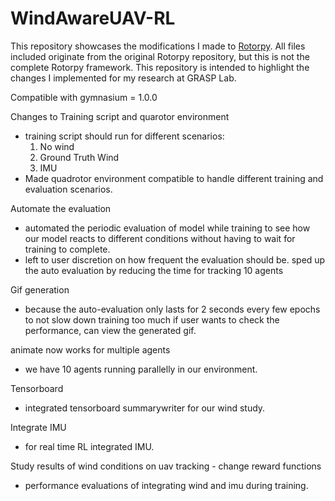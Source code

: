 # WindAwareUAV-RL
This repository showcases the modifications I made to [Rotorpy](https://github.com/spencerfolk/rotorpy). All files included originate from the original Rotorpy repository, but this is not the complete Rotorpy framework. This repository is intended to highlight the changes I implemented for my research at GRASP Lab.


Compatible with gymnasium = 1.0.0 <br> 

Changes to Training script and quarotor environment <br>
- training script should run for different scenarios:
  1. No wind
  2. Ground Truth Wind
  3. IMU
- Made quadrotor environment compatible to handle different training and evaluation scenarios.
  
Automate the evaluation <br>
- automated the periodic evaluation of model while training to see how our model reacts to different conditions without having to wait for training to complete.
- left to user discretion on how frequent the evaluation should be. sped up the auto evaluation by reducing the time for tracking 10 agents
  
Gif generation <br>
- because the auto-evaluation only lasts for 2 seconds every few epochs to not slow down training too much if user wants to check the performance, can view the generated gif.

animate now works for multiple agents <br>
- we have 10 agents running parallelly in our environment.

Tensorboard <br>
- integrated tensorboard summarywriter for our wind study.

Integrate IMU <br>
- for real time RL integrated IMU.

Study results of wind conditions on uav tracking - change reward functions <br>
- performance evaluations of integrating wind and imu during training.

